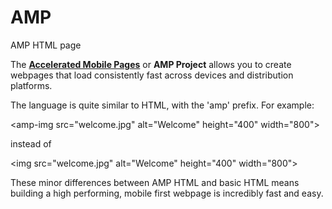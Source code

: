 # AMP
AMP HTML page

The <strong><a href="https://www.ampproject.org/">Accelerated Mobile Pages</a></strong> or <strong>AMP Project</strong> allows you to create webpages that load consistently fast across devices and distribution platforms. 

The language is quite similar to HTML, with the 'amp' prefix. For example: 

\<amp-img src="welcome.jpg" alt="Welcome" height="400" width="800"></amp-img>

instead of 

\<img src="welcome.jpg" alt="Welcome" height="400" width="800"></img>

These minor differences between AMP HTML and basic HTML means building a high performing, mobile first webpage is incredibly fast and easy. 

